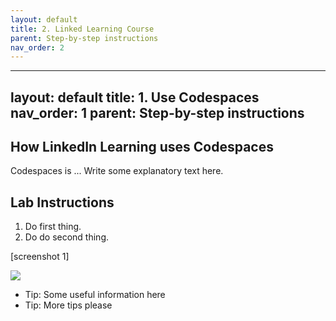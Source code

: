 ```yaml
---
layout: default
title: 2. Linked Learning Course
parent: Step-by-step instructions
nav_order: 2
---
```


---
layout: default
title: 1. Use Codespaces
nav_order: 1
parent: Step-by-step instructions
---

## How LinkedIn Learning uses Codespaces

Codespaces is ...
Write some explanatory text here.

## Lab Instructions

1. Do first thing.
2. Do do second thing.
  
[screenshot 1]

<img src="https://via.placeholder.com/700x500/457b9d/fff.png" />


* Tip:  Some useful information here
* Tip:  More tips please

 
 

  